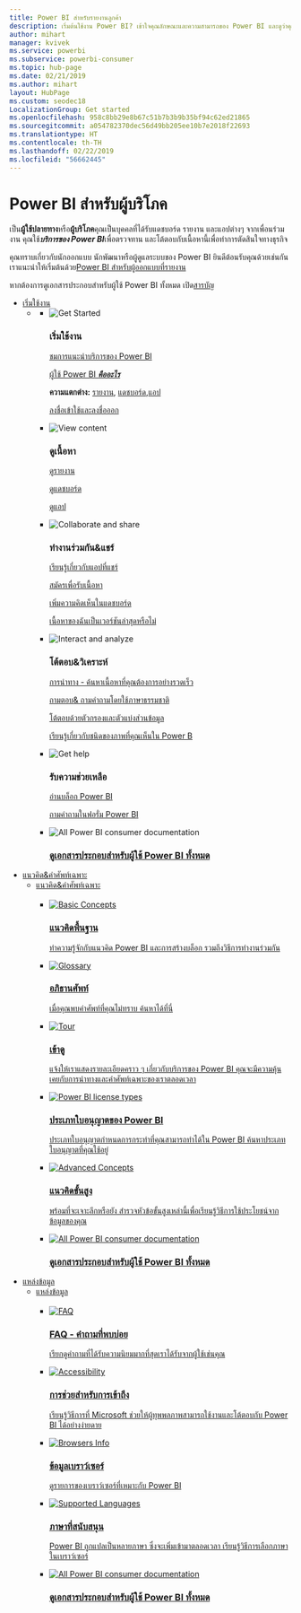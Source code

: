 ```yaml
---
title: Power BI สำหรับรายงานลูกค้า
description: เริ่มต้นใช้งาน Power BI? เข้าใจคุณลักษณะและความสามารถของ Power BI และดูว่าคุณสามารถทำกับระบบเหล่านี้ได้ในฐานะผู้บริโภคของ Power BI หรือผู้ใช้ปลายทาง
author: mihart
manager: kvivek
ms.service: powerbi
ms.subservice: powerbi-consumer
ms.topic: hub-page
ms.date: 02/21/2019
ms.author: mihart
layout: HubPage
ms.custom: seodec18
LocalizationGroup: Get started
ms.openlocfilehash: 958c8bb29e8b67c51b7b3b9b35bf94c62ed21865
ms.sourcegitcommit: a054782370dec56d49bb205ee10b7e2018f22693
ms.translationtype: HT
ms.contentlocale: th-TH
ms.lasthandoff: 02/22/2019
ms.locfileid: "56662445"
---
```

<div id="main" class="v2">
      <div class="container">
            <h1 class="">Power BI สำหรับผู้บริโภค</h1>
            <p>เป็น<b>ผู้ใช้ปลายทาง</b>หรือ<b>ผู้บริโภค</b>คุณเป็นบุคคลที่ได้รับแดชบอร์ด รายงาน และแอปต่างๆ จากเพื่อนร่วมงาน คุณใช้<b><i>บริการของ Power BI</i></b>เพื่อตรวจทาน และโต้ตอบกับเนื้อหานี้เพื่อทำการตัดสินใจทางธุรกิจ</p>
            <p>คุณทราบเกี่ยวกับนักออกแบบ นักพัฒนาหรือผู้ดูแลระบบของ Power BI ยินดีต้อนรับคุณด้วยเช่นกัน เราแนะนำให้เริ่มต้นด้วย<a href="../power-bi-creator-landing.md">Power BI สำหรับผู้ออกแบบที่รายงาน</a></p>
            <p>หากต้องการดูเอกสารประกอบสำหรับผู้ใช้ Power BI ทั้งหมด เปิด<a href="end-user-consumer.md">สารบัญ</a></p>
            <ul class="pivots">
            <li>
                <a href="#get-started" data-linktype="self-bookmark">เริ่มใช้งาน</a>
                <ul id="get-started" class="cardsF">
                    <li>
                        <a data-default="true" href="#getstarted" data-linktype="self-bookmark"></a>
                        <ul id="getstarted" class="cardsF">
                            <li>
                                <div class="cardSize">
                                    <div class="cardPadding">
                                        <div class="card">
                                            <div class="cardImageOuter">
                                                <div class="cardImage">
                                                    <img alt="Get Started" src="media/end-user-consumer/get-started.svg" data-linktype="relative-path">
                                                </div>
                                            </div>
                                            <div class="cardText">
                                                <h3>เริ่มใช้งาน</h3>
                                                <p><a href="/power-bi/service-get-started" data-linktype="absolute-path">ชมการแนะนำบริการของ Power BI</a></p>
                                                <p><a href="/power-bi/consumer/end-user-consumer" data-linktype="absolute-path">ผู้ใช้ Power BI <b><i>คืออะไร</i></b></a></p>
                                                <p><b>ความแตกต่าง:</b> <a href="/power-bi/consumer/end-user-reports" data-linktype="absolute-path">รายงาน</a>, <a href="/power-bi/consumer/end-user-dashboards" data-linktype="absolute-path">แดชบอร์ด</a>,<a href="/power-bi/consumer/end-user-apps" data-linktype="absolute-path">แอป</a></p>
                                                <p><a href="/power-bi/consumer/end-user-sign-in" data-linktype="absolute-path">ลงชื่อเข้าใช้และลงชื่อออก</a></p>
                                            </div>
                                        </div>
                                    </div>
                                </div>
                            </li>
                            <li>
                                <div class="cardSize">
                                    <div class="cardPadding">
                                        <div class="card">
                                            <div class="cardImageOuter">
                                                <div class="cardImage">
                                                    <img alt="View content" src="media/end-user-consumer/view-content.svg" data-linktype="relative-path">
                                                </div>
                                            </div>
                                            <div class="cardText">
                                                <h3>ดูเนื้อหา</h3>
                                                <p><a href="/power-bi/consumer/end-user-report-open" data-linktype="absolute-path">ดูรายงาน</a></p>
                                                <p><a href="/power-bi/consumer/end-user-dashboard-open" data-linktype="absolute-path">ดูแดชบอร์ด</a></p>
                                                <p><a href="/power-bi/consumer/end-user-app-view" data-linktype="absolute-path">ดูแอป</a></p>
                                            </div>
                                        </div>
                                    </div>
                                </div>
                            </li>
                            <li>
                                <div class="cardSize">
                                    <div class="cardPadding">
                                        <div class="card">
                                            <div class="cardImageOuter">
                                                <div class="cardImage">
                                                    <img alt="Collaborate and share" src="media/end-user-consumer/collaborate-share.svg" data-linktype="relative-path">
                                                </div>
                                            </div>
                                            <div class="cardText">
                                                <h3>ทำงานร่วมกัน&amp;แชร์</h3>
                                                <p><a href="/power-bi/consumer/end-user-apps" data-linktype="absolute-path">เรียนรู้เกี่ยวกับแอปที่แชร์</a></p>
                                                <p><a href="/power-bi/consumer/end-user-subscribe" data-linktype="absolute-path">สมัครเพื่อรับเนื้อหา</a></p>
                                                <p><a href="/power-bi/consumer/end-user-comment" data-linktype="absolute-path">เพิ่มความคิดเห็นในแดชบอร์ด</a></p>
                                                <p><a href="/power-bi/consumer/end-user-fresh" data-linktype="absolute-path">เนื้อหาของฉันเป็นเวอร์ชันล่าสุดหรือไม่</a></p>
                                            </div>
                                        </div>
                                    </div>
                                </div>
                            </li>
                            <li>
                                <div class="cardSize">
                                    <div class="cardPadding">
                                        <div class="card">
                                            <div class="cardImageOuter">
                                                <div class="cardImage">
                                                    <img alt="Interact and analyze" src="media/end-user-consumer/interact-analyze.svg" data-linktype="relative-path">
                                                </div>
                                            </div>
                                            <div class="cardText">
                                                <h3>โต้ตอบ&amp;วิเคราะห์</h3>
                                                <p><a href="/power-bi/consumer/end-user-experience" data-linktype="absolute-path">การนำทาง - ค้นหาเนื้อหาที่คุณต้องการอย่างรวดเร็ว</a></p>
                                                <p><a href="/power-bi/consumer/end-user-q-and-a" data-linktype="absolute-path">ถามตอบ&amp; ถามคำถามโดยใช้ภาษาธรรมชาติ </a></p>
                                                <p><a href="/power-bi/consumer/end-user-report-filter" data-linktype="absolute-path">โต้ตอบด้วยตัวกรองและตัวแบ่งส่วนข้อมูล</a></p>
                                                <p><a href="/power-bi/consumer/end-user-visual-type" data-linktype="absolute-path">เรียนรู้เกี่ยวกับชนิดของภาพที่คุณเห็นใน Power B</a></p>
                                            </div>
                                        </div>
                                    </div>
                                </div>
                            </li>
                            <li>
                                <div class="cardSize">
                                    <div class="cardPadding">
                                        <div class="card">
                                            <div class="cardImageOuter">
                                                <div class="cardImage">
                                                    <img alt="Get help" src="media/end-user-consumer/get-help.svg" data-linktype="relative-path">
                                                </div>
                                            </div>
                                            <div class="cardText">
                                                <h3>รับความช่วยเหลือ</h3>
                                            <!--    <p><a href="/power-bi/guided-learning/index" data-linktype="absolute-path">Microsoft LEARN self-paced training</a></p>
                                               --> <p><a href="https://powerbi.microsoft.com/blog/" data-linktype="absolute-path">อ่านบล็อก Power BI</a></p>
                                                <p><a href="http://community.powerbi.com/" data-linktype="absolute-path">ถามคำถามในฟอรั่ม Power BI</a></p>
                                            </div>
                                        </div>
                                    </div>
                                </div>
                            </li>
                            <li>
                                <div class="cardSize">
                                    <div class="cardPadding">
                                        <div class="card">
                                            <div class="cardImageOuter">
                                                <div class="cardImage">
                                                    <img alt="All Power BI consumer documentation" src="media/end-user-consumer/see-all.svg" data-linktype="relative-path">
                                                </div>
                                            </div>
                                            <div class="cardText">
                                                <a href="end-user-consumer.md" data-linktype="absolute-path">
                                                <h3>ดูเอกสารประกอบสำหรับผู้ใช้ Power BI ทั้งหมด</h3></a>
                                            </div>
                                        </div>
                                    </div>
                                </div>
                            </li>
                        </ul>
                    </li>
                </ul>
            </li>
            <li>
                <a href="#concepts-terminology" data-linktype="self-bookmark"> แนวคิด&amp;คำศัพท์เฉพาะ</a>
                <ul id="concepts-terminology">
                    <li>
                        <a href="#conceptsterminology" data-linktype="self-bookmark"> แนวคิด&amp;คำศัพท์เฉพาะ</a>
                        <ul id="conceptsterminology" class="cardsC">
                            <br>
                            <li>
                                <a href="/power-bi/consumer/End-user-basic-concepts" data-linktype="absolute-path">
                                    <div class="cardSize">
                                        <div class="cardPadding">
                                            <div class="card">
                                                <div class="cardImageOuter">
                                                    <div class="cardImage bgdAccent1">
                                                        <img src="media/end-user-consumer/basic-concepts.svg" alt="Basic Concepts" data-linktype="relative-path">
                                                    </div>
                                                </div>
                                                <div class="cardText">
                                                    <h3>แนวคิดพื้นฐาน</h3>
                                                    <p>ทำความรู้จักกับแนวคิด Power BI และการสร้างบล็อก รวมถึงวิธีการทำงานร่วมกัน</p>
                                                </div>
                                            </div>
                                        </div>
                                    </div>
                                </a>
                            </li>
                            <li>
                                <a href="/power-bi/consumer/End-user-glossary" data-linktype="absolute-path">
                                    <div class="cardSize">
                                        <div class="cardPadding">
                                            <div class="card">
                                                <div class="cardImageOuter">
                                                    <div class="cardImage bgdAccent1">
                                                        <img src="media/end-user-consumer/glossary.svg" alt="Glossary" data-linktype="relative-path">
                                                    </div>
                                                </div>
                                                <div class="cardText">
                                                    <h3>อภิธานศัพท์</h3>
                                                    <p>เมื่อคุณพบคำศัพท์ที่คุณไม่ทราบ ค้นหาได้ที่นี่</p>
                                                </div>
                                            </div>
                                        </div>
                                    </div>
                                </a>
                            </li>
                            <li>
                                <a href="/power-bi/consumer/end-user-experience" data-linktype="absolute-path">
                                    <div class="cardSize">
                                        <div class="cardPadding">
                                            <div class="card">
                                                <div class="cardImageOuter">
                                                    <div class="cardImage bgdAccent1">
                                                        <img src="media/end-user-consumer/tour.svg" alt="Tour" data-linktype="relative-path">
                                                    </div>
                                                </div>
                                                <div class="cardText">
                                                    <h3>เข้าดู</h3>
                                                    <p>แจ้งให้เราแสดงรายละเอียดคราว ๆ เกี่ยวกับบริการของ Power BI คุณจะมีความคุ้นเคยกับการนำทางและคำศัพท์เฉพาะของเราตลอดเวลา</p>
                                                </div>
                                            </div>
                                        </div>
                                    </div>
                                </a>
                            </li>
                            <li>
                                <a href="/power-bi/service-admin-licensing-organization" data-linktype="absolute-path">
                                    <div class="cardSize">
                                        <div class="cardPadding">
                                            <div class="card">
                                                <div class="cardImageOuter">
                                                    <div class="cardImage bgdAccent1">
                                                        <img src="media/end-user-consumer/power-bi-license-types.svg" alt="Power BI license types" data-linktype="relative-path">
                                                    </div>
                                                </div>
                                                <div class="cardText">
                                                    <h3>ประเภทใบอนุญาตของ Power BI</h3>
                                                    <p>ประเภทใบอนุญาตกำหนดการกระทำที่คุณสามารถทำได้ใน Power BI ค้นหาประเภทใบอนุญาตที่คุณใช้อยู่</p>
                                                </div>
                                            </div>
                                        </div>
                                    </div>
                                </a>
                            </li>
                            <li>
                                <a href="/power-bi/consumer/end-user-featured" data-linktype="absolute-path">
                                    <div class="cardSize">
                                        <div class="cardPadding">
                                            <div class="card">
                                                <div class="cardImageOuter">
                                                    <div class="cardImage bgdAccent1">
                                                        <img src="media/end-user-consumer/advanced-concepts.svg" alt="Advanced Concepts" data-linktype="relative-path">
                                                    </div>
                                                </div>
                                                <div class="cardText">
                                                    <h3>แนวคิดขั้นสูง</h3>
                                                    <p>พร้อมที่จะเจาะลึกหรือยัง สำรวจหัวข้อขั้นสูงเหล่านี้เพื่อเรียนรู้วิธีการใช้ประโยชน์จากข้อมูลของคุณ </p>
                                                </div>
                                            </div>
                                        </div>
                                    </div>
                                </a>
                            </li>
                            <li>
                                <a href="end-user-consumer.md" data-linktype="absolute-path">
                                    <div class="cardSize">
                                        <div class="cardPadding">
                                            <div class="card">
                                                <div class="cardImageOuter">
                                                    <div class="cardImage bgdAccent1">
                                                        <img src="media/end-user-consumer/See_All_400x140.svg" alt="All Power BI consumer documentation" data-linktype="relative-path">
                                                    </div>
                                                </div>
                                                <div class="cardText">
                                                    <h3>ดูเอกสารประกอบสำหรับผู้ใช้ Power BI ทั้งหมด</h3>
                                                </div>
                                            </div>
                                        </div>
                                    </div>
                                </a>
                            </li>
                        </ul>
                    </li>
                </ul>
            </li>
            <li>
                <a href="#resources" data-linktype="self-bookmark">แหล่งข้อมูล</a>
                <ul id="resources">
                    <li>
                        <a href="#resources" data-linktype="self-bookmark">แหล่งข้อมูล</a>
                        <ul id="resources" class="cardsC">
                            <br>
                            <li>
                                <a href="/power-bi/consumer/end-user-faq" data-linktype="absolute-path">
                                    <div class="cardSize">
                                        <div class="cardPadding">
                                            <div class="card">
                                                <div class="cardImageOuter">
                                                    <div class="cardImage bgdAccent1">
                                                        <img src="media/end-user-consumer/faq.svg" alt="FAQ" data-linktype="relative-path">
                                                    </div>
                                                </div>
                                                <div class="cardText">
                                                    <h3>FAQ - คำถามที่พบบ่อย</h3>
                                                    <p>เรียกดูคำถามที่ได้รับความนิยมมากที่สุดเราได้รับจากผู้ใช้เช่นคุณ</p>
                                                </div>
                                            </div>
                                        </div>
                                    </div>
                                </a>
                            </li>
                            <li>
                                <a href="/power-bi/desktop-accessibility" data-linktype="absolute-path">
                                    <div class="cardSize">
                                        <div class="cardPadding">
                                            <div class="card">
                                                <div class="cardImageOuter">
                                                    <div class="cardImage bgdAccent1">
                                                        <img src="media/end-user-consumer/accessibility.svg" alt="Accessibility" data-linktype="relative-path">
                                                    </div>
                                                </div>
                                                <div class="cardText">
                                                    <h3>การช่วยสำหรับการเข้าถึง</h3>
                                                    <p>เรียนรู้วิธีการที่ Microsoft ช่วยให้ผู้ทุพพลภาพสามารถใช้งานและโต้ตอบกับ Power BI ได้อย่างง่ายดาย </p>
                                                </div>
                                            </div>
                                        </div>
                                    </div>
                                </a>
                            </li>                            
                            <li>
                                <a href="/power-bi/consumer/end-user-browsers" data-linktype="absolute-path">
                                    <div class="cardSize">
                                        <div class="cardPadding">
                                            <div class="card">
                                                <div class="cardImageOuter">
                                                    <div class="cardImage bgdAccent1">
                                                        <img src="media/end-user-consumer/browser-info.svg" alt="Browsers Info" data-linktype="relative-path">
                                                    </div>
                                                </div>
                                                <div class="cardText">
                                                    <h3>ข้อมูลเบราว์เซอร์</h3>
                                                    <p>ดูรายการของเบราว์เซอร์ที่เหมาะกับ Power BI </p>
                                                </div>
                                            </div>
                                        </div>
                                    </div>
                                </a>
                            </li>
                            <li>
                                <a href="/power-bi/supported-languages-countries-regions" data-linktype="absolute-path">
                                    <div class="cardSize">
                                        <div class="cardPadding">
                                            <div class="card">
                                                <div class="cardImageOuter">
                                                    <div class="cardImage bgdAccent1">
                                                        <img src="media/end-user-consumer/supported-languages.svg" alt="Supported Languages" data-linktype="relative-path">
                                                    </div>
                                                </div>
                                                <div class="cardText">
                                                    <h3>ภาษาที่สนับสนุน</h3>
                                                    <p>Power BI ถูกแปลเป็นหลายภาษา ซึ่งจะเพิ่มเข้ามาตลอดเวลา เรียนรู้วิธีการเลือกภาษาในเบราว์เซอร์ </p>
                                                </div>
                                            </div>
                                        </div>
                                    </div>
                                </a>
                            </li>
                            <li>
                                <a href="end-user-consumer.md" data-linktype="absolute-path">
                                    <div class="cardSize">
                                        <div class="cardPadding">
                                            <div class="card">
                                                <div class="cardImageOuter">
                                                    <div class="cardImage bgdAccent1">
                                                        <img src="media/end-user-consumer/See_All_400x140.svg" alt="All Power BI consumer documentation" data-linktype="relative-path">
                                                    </div>
                                                </div>
                                                <div class="cardText">
                                                    <h3>ดูเอกสารประกอบสำหรับผู้ใช้ Power BI ทั้งหมด</h3>
                                                </div>
                                            </div>
                                        </div>
                                    </div>
                                </a>
                            </li>
                        </ul>
                    </li>
                </ul>
            </li>
            </ul> 
      </div>
</div>
